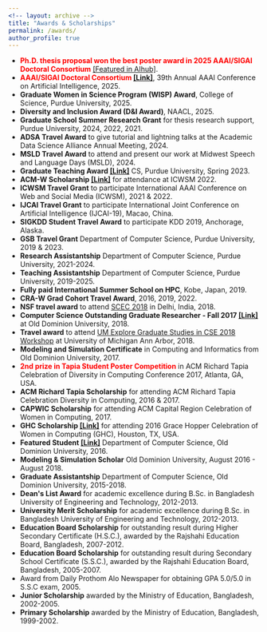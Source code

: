 ```yaml
---
<!-- layout: archive -->
title: "Awards & Scholarships"
permalink: /awards/
author_profile: true
---
```

* <span style="color:red"> **Ph.D. thesis proposal won the best poster award in 2025 AAAI/SIGAI Doctoral Consortium**</span> [[Featured in AIhub]](https://aihub.org/2025/03/11/interview-with-tunazzina-islam-understand-microtargeting-and-activity-patterns-on-social-media/).
* <span style="color:red">**AAAI/SIGAI Doctoral Consortium [[Link]](https://aihub.org/2025/03/11/interview-with-tunazzina-islam-understand-microtargeting-and-activity-patterns-on-social-media/)**</span>, 39th Annual AAAI Conference on Artificial Intelligence, 2025.
* **Graduate Women in Science Program (WISP) Award**, College of Science, Purdue University, 2025.
* **Diversity and Inclusion Award (D&I Award)**, NAACL, 2025.
* **Graduate School Summer Research Grant** for thesis research support, Purdue University, 2024, 2022, 2021.
* **ADSA Travel Award** to give tutorial and lightning talks at the Academic Data Science Alliance Annual Meeting, 2024.
* **MSLD Travel Award** to attend and present our work at Midwest Speech and Language Days (MSLD), 2024.
* **Graduate Teaching Award [[Link]](https://www.cs.purdue.edu/graduate/gta-award-winners.html)** CS, Purdue University, Spring 2023.
* **ACM-W Scholarship [[Link]](https://women.acm.org/scholars/acm-w-scholars/tunazzina-islam/)** for attendance at ICWSM 2022.
* **ICWSM Travel Grant** to participate International AAAI Conference on Web and Social Media (ICWSM), 2021 & 2022.
* **IJCAI Travel Grant** to participate International Joint Conference on Artificial Intelligence (IJCAI-19), Macao, China.
* **SIGKDD Student Travel Award** to participate KDD 2019, Anchorage, Alaska.
* **GSB Travel Grant** Department of Computer Science, Purdue University, 2019 & 2023.
* **Research Assistantship** Department of Computer Science, Purdue University, 2021-2024.
* **Teaching Assistantship** Department of Computer Science, Purdue University, 2019-2025.
* **Fully paid International Summer School on HPC**, Kobe, Japan, 2019.
* **CRA-W Grad Cohort Travel Award**,  2016, 2019, 2022.
* **NSF travel award** to attend [SCEC 2018](https://scec18.github.io/) in Delhi, India, 2018.
* **Computer Science Outstanding Graduate Researcher - Fall 2017 [[Link]](https://www.odu.edu/sites/default/files/documents/nlspring2018-odu-computer-science.pdf)** at Old Dominion University, 2018.
* **Travel award** to attend [UM Explore Graduate Studies in CSE 2018 Workshop](https://www.eecs.umich.edu/cse/Explore_Grad_Studies/) at University of Michigan Ann Arbor, 2018.
* **Modeling and Simulation Certificate** in Computing and Informatics from Old Dominion University, 2017.
* <span style="color:red">**2nd prize in Tapia Student Poster Competition**</span> in ACM Richard Tapia Celebration of Diversity in Computing Conference 2017, Atlanta, GA, USA.
* **ACM Richard Tapia Scholarship** for attending ACM Richard Tapia Celebration Diversity in Computing, 2016 & 2017.
* **CAPWIC Scholarship** for attending ACM Capital Region Celebration of Women in Computing, 2017.
* **GHC Scholarship [[Link]](https://ghc.anitab.org/2016-student-academic/scholarships/2016-ghc-scholars/attachment/tunazzina-islam-1/)** for attending 2016 Grace Hopper Celebration of Women in Computing (GHC), Houston, TX, USA. 
* **Featured Student [[Link]](https://ww1.odu.edu/content/odu/compsci/news/2016/10/featured_student_tun.html)** Department of Computer Science, Old Dominion University, 2016.
* **Modeling & Simulation Scholar** Old Dominion University, August 2016 - August 2018.
* **Graduate Assistantship** Department of Computer Science, Old Dominion University, 2015-2018.
* **Dean's List Award** for academic excellence during B.Sc. in Bangladesh University of Engineering and Technology, 2012-2013.
* **University Merit Scholarship** for academic excellence during B.Sc. in Bangladesh University of Engineering and Technology, 2012-2013.
* **Education Board Scholarship** for outstanding result during Higher Secondary Certificate (H.S.C.), awarded by the Rajshahi Education Board, Bangladesh, 2007-2012.
* **Education Board Scholarship** for outstanding result during Secondary School Certificate (S.S.C.), awarded by the Rajshahi Education Board, Bangladesh, 2005-2007.
* Award from Daily Prothom Alo Newspaper for obtaining GPA 5.0/5.0 in S.S.C exam, 2005.
* **Junior Scholarship** awarded by the Ministry of Education, Bangladesh, 2002-2005.
* **Primary Scholarship** awarded by the Ministry of Education, Bangladesh, 1999-2002.

<!-- * * **ICWSM-21 Scholarship** to participate International AAAI Conference on Web and Social Media (ICWSM).
* **Summer Research Grant 2021** Graduate School Summer Research Grant for thesis research support, Purdue University. -->
<!-- * **Travel Award** to participate 2016 CRA-W Graduate Cohort Workshop, San Diego, CA, 2016. -->
<!--* **Outstanding Graduate Researcher Computer Science (Fall 2017) [[Link]](https://www.odu.edu/sites/default/files/documents/nlspring2018-odu-computer-science.pdf)** at Old Dominion University, 2018. [[Tweet]](https://twitter.com/oducs/status/988885970081714176) -->
